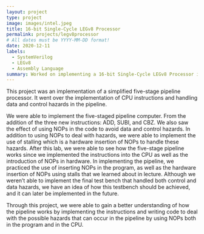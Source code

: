 ```yaml
---
layout: project
type: project
image: images/intel.jpeg
title: 16-bit Single-Cycle LEGv8 Processor
permalink: projects/legv8processor
# All dates must be YYYY-MM-DD format!
date: 2020-12-11
labels:
  - SystemVerilog
  - LEGv8
  - Assembly Language
summary: Worked on implementing a 16-bit Single-Cycle LEGv8 Processor in SystemVerilog, while learning about computer architecture and circuit design.
---
```


This project was an implementation of a simplified five-stage pipeline processor. It went over the implementation of CPU instructions and handling data and control hazards in the pipeline. 

We were able to implement the five-staged pipeline computer. From the addition of the three new instructions: ADD, SUBI, and CBZ. We also saw the effect of using NOPs in the code to avoid data and control hazards. In addition to using NOPs to deal with hazards, we were able to implement the use of stalling which is a hardware insertion of NOPs to handle these hazards. After this lab, we were able to see how the five-stage pipeline works since we implemented the instructions into the CPU as well as the introduction of NOPs in hardware. In implementing the pipeline, we practiced the use of inserting NOPs in the program, as well as the hardware insertion of NOPs using stalls that we learned about in lecture. Although we weren’t able to implement the final test bench that handled both control and data hazards, we have an idea of how this testbench should be achieved, and it can later be implemented in the future.

Through this project, we were able to gain a better understanding of how the pipeline works by implementing the instructions and writing code to deal with the possible hazards that can occur in the pipeline by using NOPs both in the program and in the CPU.
